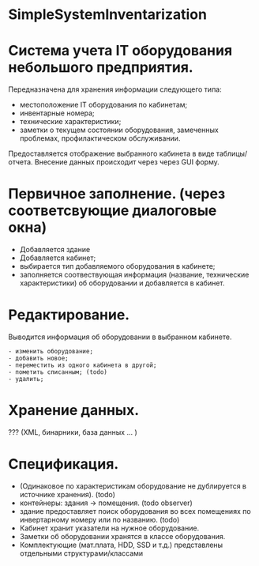# SimpleSystemInventarization

# Система учета IT оборудования небольшого предприятия.

Передназначена для хранения информации следующего типа:
 - местоположение IT оборудования по кабинетам;
 - инвентарные номера;
 - технические характеристики;
 - заметки о текущем состоянии оборудования, замеченных проблемах, профилактическом обслуживании.
 
 Предоставляется отображение выбранного кабинета в виде таблицы/отчета.
 Внесение данных происходит через через GUI форму.
 
 # Первичное заполнение. (через соответсвующие диалоговые окна)
  - Добавляется здание
  - Добавляется кабинет;
  - выбирается тип добавляемого оборудования в кабинете;
  - заполняется соотвествующая информация (название, технические характеристики) об оборудовании и добавляется в кабинет.
  
 # Редактирование.
   Выводится информация об оборудовании в выбранном кабинете.
    
    - изменить оборудование;
    - добавить новое;
    - переместить из одного кабинета в другой;
    - пометить списанным; (todo)
    - удалить;
 
 # Хранение данных.
  ??? (XML, бинарники, база данных ... )
  
 # Спецификация.
  - (Одинаковое по характеристикам оборудование не дублируется в источнике хранения). (todo)
  - контейнеры: здания -> помещения. (todo observer)
  - здание предоставляет поиск оборудования во всех помещениях по инвертарному номеру или по названию. (todo)
  - Кабинет хранит указатели на нужное оборудование.
  - Заметки об оборудовании хранятся в классе оборудования.
  - Комплектующие (мат.плата, HDD, SSD и т.д.) представлены отдельными структурами/классами
  
  
